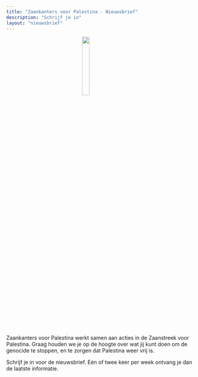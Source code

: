 ```yaml
---
title: "Zaankanters voor Palestina - Nieuwsbrief"
description: "Schrijf je in"
layout: "nieuwsbrief"
---
```

<img src="https://zaansverzet.nl/img/zaankanters-voor-palestina.jpg" width="100px" style="display: block; margin-left: auto; margin-right: auto; width: 20%;">

Zaankanters voor Palestina werkt samen aan acties in de Zaanstreek voor Palestina. Graag houden we je op de hoogte over wat jij kunt doen om de genocide te stoppen, en te zorgen dat Palestina weer vrij is. 

Schrijf je in voor de nieuwsbrief. Eén of twee keer per week ontvang je dan de laatste informatie.  

